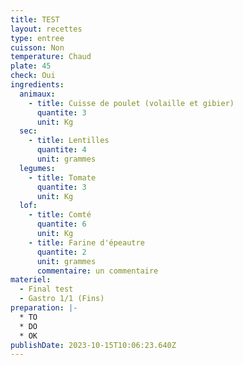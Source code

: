 ```yaml
---
title: TEST
layout: recettes
type: entree
cuisson: Non
temperature: Chaud
plate: 45
check: Oui
ingredients:
  animaux:
    - title: Cuisse de poulet (volaille et gibier)
      quantite: 3
      unit: Kg
  sec:
    - title: Lentilles
      quantite: 4
      unit: grammes
  legumes:
    - title: Tomate
      quantite: 3
      unit: Kg
  lof:
    - title: Comté
      quantite: 6
      unit: Kg
    - title: Farine d'épeautre
      quantite: 2
      unit: grammes
      commentaire: un commentaire
materiel:
  - Final test
  - Gastro 1/1 (Fins)
preparation: |-
  * TO
  * DO
  * OK
publishDate: 2023-10-15T10:06:23.640Z
---
```


